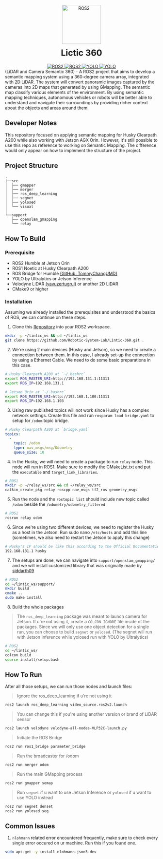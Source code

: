 <div align="center">
  <a href="https://docs.ros.org/en/humble/index.html">
    <picture>
      <img alt="ROS2" src="https://github.com/Robotic-System-Lab/Lintic-360/blob/main/assets/ROS-2_logo.png" height="128">
    </picture>
  </a>
  <h1 style="margin-top:12px;">Lictic 360</h1>

<a href="https://wiki.ros.org/noetic">
	<img alt="ROS2" src="https://img.shields.io/badge/ROS1-Noetic-88b55a?style=for-the-badge&logo=ros&logoColor=ffffff">
</a>
<a href="https://docs.ros.org/en/humble/index.html">
	<img alt="ROS2" src="https://img.shields.io/badge/ROS2-Humble-336c9a?style=for-the-badge&logo=ros&logoColor=ffffff">
</a>
<a href="https://github.com/dusty-nv/jetson-inference">
	<img alt="YOLO" src="https://img.shields.io/badge/ResNet-18-50b730?style=for-the-badge&logo=nvidia&logoColor=ffffff">
</a>
<a href="https://github.com/ultralytics/ultralytics">
	<img alt="YOLO" src="https://img.shields.io/badge/YOLO-V11-0f81c2?style=for-the-badge&logo=yolo&logoColor=ffffff">
</a>
</div>
(LiDAR and Camera Semantic 360) - A ROS2 project that aims to develop a semantic mapping system using a 360-degree camera array, integrated with 2D LiDAR. The system will convert panoramic images captured by the cameras into 2D maps that generated by using GMapping. The semantic map classify various elements of the environment. By using semantic mapping techniques, autonomous vehicles or robots will be better able to understand and navigate their surroundings by providing richer context about the objects and areas around them.

## Developer Notes
This repository focused on applying semantic mapping for Husky Clearpath A200 while also working with Jetson AGX Orin. However, it's still possible to use this repo as reference to working on Semantic Mapping. The difference would only appear on how to implement the structure of the project.

## Project Structure
```
.
├──src
│  ├── gmapper
│  ├── merger
│  ├── ros_deep_learning
│  ├── segnet
│  ├── yolosed
│  └── visual
│
└──support
   ├── openslam_gmapping
   └── relay
```

## How To Build
### Prerequisite
- ROS2 Humble at Jetson Orin
- ROS1 Noetic at Husky Clearpath A200
- ROS Bridge for Humble [(GitHub: TommyChangUMD)](https://github.com/TommyChangUMD/ros-humble-ros1-bridge-builder)
- YOLO by Ultralytics or Jetson Inference
- Velodyne LiDAR [(yavuzertugrul)](https://yavuzertugrul.com/Lidar_part_1#velodyne-vlp-16-lidar-ros2-humble-test-on-nvidia-jetson-orin-nx-8-gb-jetpack) or another 2D LiDAR
- CMake9 or higher
### Installation
Assuming we already installed the prerequisites and understood the basics of ROS, we can continue on these steps. 
1. Clone this [Repository](https://github.com/Robotic-System-Lab/Lintic-360.git) into your ROS2 workspace.
```bash
mkdir -p ~/lintic_ws && cd ~/lintic_ws
git clone https://github.com/Robotic-System-Lab/Lintic-360.git .
```
2. We're using 2 main devices (Husky and Jetson), so we need to create a connection between them. In this case, I already set-up the connection by using a Ethernet Cable. We need to do some basic preparations in this case.
```bash
# Husky Clearpath A200 at `~/.bashrc`
export ROS_MASTER_URI=http://192.168.131.1:11311
export ROS_IP=192.168.131.1

# Jetson Orin at `~/.bashrc`
export ROS_MASTER_URI=http://192.168.1.100:11311
export ROS_IP=192.168.1.103
```
3. Using raw published topics will not work since Husky has a complex network settings. Create this file and run `rosparam load bridge.yaml` to setup for `/odom` topic bridge.
```yaml
# Husky Clearpath A200 at `bridge.yaml`
topics:
  -
    topic: /odom
    type: nav_msgs/msg/Odometry
    queue_size: 10
```
4. In the Husky, we will need to create a package to run `relay` node. This node will run in ROS1. Make sure to modify the CMakeList.txt and put the `executable` and `target_link_libraries`.
```bash
# ROS1
mkdir -p ~/relay_ws/src && cd ~/relay_ws/src
catkin_create_pkg relay roscpp nav_msgs tf2_ros geometry_msgs
```
5. Run the node and the `rostopic list` should include new topic called `/odom` beside the `/odometry/odometry_filtered`
```bash
# ROS1
rosrun relay odom
```
6. Since we're using two different devices, we need to register the Husky as a host in the Jetson. Run sudo nano `/etc/hosts` and add this line (sometimes, we also need to restart the Jetson to apply this change)
```bash
# Husky's IP should be like this according to the Official Documentation 
192.168.131.1 husky
```
7. The setups are done, we can navigate into `support/openslam_gmapping/` and we will install customized library that was originally made by [siddarth09](https://github.com/siddarth09/ros2_gmapping)
```bash
# ROS2
cd ~/lintic_ws/support/
mkdir build
cmake ..
sudo make install
```
8. Build the whole packages
> The `ros_deep_learning` package was meant to launch camera for Jetson. If u're not using it, create a `COLCON IGNORE` file inside of the packages.
> Since we will only use one object detection for a single run, you can choose to build `segnet` or `yolosed`. (The segnet will run with Jetson Inference while yolosed run with YOLO by Ultralytics)
```bash
# ROS2
cd ~/lintic_ws/
colcon build
source install/setup.bash
```

## How To Run
After all those setups, we can run those nodes and launch files:
> Ignore the ros_deep_learning if u're not using it
```bash
ros2 launch ros_deep_learning video_source.ros2v2.launch
```
> You can change this if you're using another version or brand of LiDAR sensor
```bash
ros2 launch velodyne velodyne-all-nodes-VLP32C-launch.py
```
> Initiate the ROS Bridge
```bash
ros2 run ros1_bridge parameter_bridge
```
> Run the broadcaster for /odom
```bash
ros2 run merger odom
```
> Run the main GMapping process
```bash
ros2 run gmapper semap
```
> Run `segnet` if u want to use Jetson Inference or `yolosed` if u want to use YOLO instead
```bash
ros2 run segnet denset
ros2 run yolosed seg
```

## Common Issues
1. `nlohmann` related error encountered frequently, make sure to check every single error occured on ur machine. Run this if you found one.
```bash
sudo apt-get -y install nlohmann-json3-dev
```